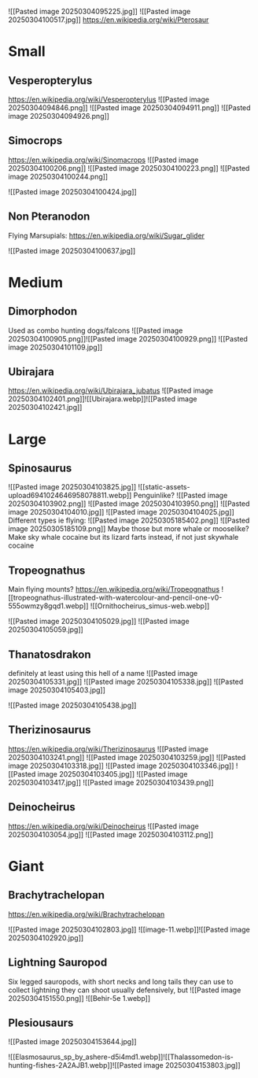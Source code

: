 ![[Pasted image 20250304095225.jpg]]
![[Pasted image 20250304100517.jpg]]
https://en.wikipedia.org/wiki/Pterosaur
# Small
## Vesperopterylus
https://en.wikipedia.org/wiki/Vesperopterylus ![[Pasted image 20250304094846.png]]
![[Pasted image 20250304094911.png]]
![[Pasted image 20250304094926.png]]
## Simocrops
https://en.wikipedia.org/wiki/Sinomacrops
![[Pasted image 20250304100206.png]]
![[Pasted image 20250304100223.png]]
![[Pasted image 20250304100244.png]]

![[Pasted image 20250304100424.jpg]]
## Non Pteranodon
Flying Marsupials:
https://en.wikipedia.org/wiki/Sugar_glider

![[Pasted image 20250304100637.jpg]]

# Medium
## Dimorphodon
Used as combo hunting dogs/falcons
![[Pasted image 20250304100905.png]]![[Pasted image 20250304100929.png]]
![[Pasted image 20250304101109.jpg]]
## Ubirajara
https://en.wikipedia.org/wiki/Ubirajara_jubatus
![[Pasted image 20250304102401.png]]![[Ubirajara.webp]]![[Pasted image 20250304102421.jpg]]
# Large
## Spinosaurus
![[Pasted image 20250304103825.jpg]]
![[static-assets-upload6941024646958078811.webp]]
Penguinlike?
![[Pasted image 20250304103902.png]]
![[Pasted image 20250304103950.png]]
![[Pasted image 20250304104010.jpg]]
![[Pasted image 20250304104025.jpg]]
Different types ie flying:
![[Pasted image 20250305185402.png]]
![[Pasted image 20250305185109.png]]
Maybe those but more whale or mooselike? Make sky whale cocaine but its lizard farts instead, if not just skywhale cocaine
## Tropeognathus
Main flying mounts?
https://en.wikipedia.org/wiki/Tropeognathus
![[tropeognathus-illustrated-with-watercolour-and-pencil-one-v0-555owmzy8gqd1.webp]]
![[Ornithocheirus_simus-web.webp]]


![[Pasted image 20250304105029.jpg]]
![[Pasted image 20250304105059.jpg]]
## Thanatosdrakon
definitely at least using this hell of a name
![[Pasted image 20250304105331.jpg]]
![[Pasted image 20250304105338.jpg]]
![[Pasted image 20250304105403.jpg]]

![[Pasted image 20250304105438.jpg]]

## Therizinosaurus


https://en.wikipedia.org/wiki/Therizinosaurus
![[Pasted image 20250304103241.png]]
![[Pasted image 20250304103259.jpg]]
![[Pasted image 20250304103318.jpg]]
![[Pasted image 20250304103346.jpg]]
![[Pasted image 20250304103405.jpg]]
![[Pasted image 20250304103417.jpg]]
![[Pasted image 20250304103439.png]]
## Deinocheirus
https://en.wikipedia.org/wiki/Deinocheirus
![[Pasted image 20250304103054.jpg]]
![[Pasted image 20250304103112.png]]

# Giant
## Brachytrachelopan
https://en.wikipedia.org/wiki/Brachytrachelopan

![[Pasted image 20250304102803.jpg]]
![[image-11.webp]]![[Pasted image 20250304102920.jpg]]

## Lightning Sauropod
Six legged sauropods, with short necks and long tails they can use to collect lightning they can shoot usually defensively, but 
![[Pasted image 20250304151550.png]]
![[Behir-5e 1.webp]]
## Plesiousaurs
![[Pasted image 20250304153644.jpg]]

![[Elasmosaurus_sp_by_ashere-d5i4md1.webp]]![[Thalassomedon-is-hunting-fishes-2A2AJB1.webp]]![[Pasted image 20250304153803.jpg]]